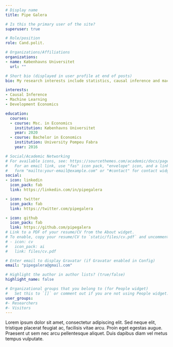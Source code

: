 ```yaml
---
# Display name
title: Pipe Galera

# Is this the primary user of the site?
superuser: true

# Role/position
role: Cand.polit.

# Organizations/Affiliations
organizations:
- name: Københavns Universitet
  url: ""

# Short bio (displayed in user profile at end of posts)
bio: My research interests include statistics, causal inference and machine learning.

interests:
- Causal Inference
- Machine Learning
- Development Economics

education:
  courses:
  - course: Msc. in Economics
    institution: Københavns Universitet
    year: 2020
  - course: Bachelor in Economics
    institution: University Pompeu Fabra
    year: 2016

# Social/Academic Networking
# For available icons, see: https://sourcethemes.com/academic/docs/page-builder/#icons
#   For an email link, use "fas" icon pack, "envelope" icon, and a link in the
#   form "mailto:your-email@example.com" or "#contact" for contact widget.
social:
- icon: linkedin
  icon_pack: fab
  link: https://linkedin.com/in/pipegalera

- icon: twitter
  icon_pack: fab
  link: https://twitter.com/pipegalera

- icon: github
  icon_pack: fab
  link: https://github.com/pipegalera
# Link to a PDF of your resume/CV from the About widget.
# To enable, copy your resume/CV to `static/files/cv.pdf` and uncomment the lines below.
# - icon: cv
#   icon_pack: ai
#   link: files/cv.pdf

# Enter email to display Gravatar (if Gravatar enabled in Config)
email: "pipegalera@gmail.com"

# Highlight the author in author lists? (true/false)
highlight_name: false

# Organizational groups that you belong to (for People widget)
#   Set this to `[]` or comment out if you are not using People widget.
user_groups:
#- Researchers
#- Visitors
---
```


Lorem ipsum dolor sit amet, consectetur adipiscing elit. Sed neque elit, tristique placerat feugiat ac, facilisis vitae arcu. Proin eget egestas augue. Praesent ut sem nec arcu pellentesque aliquet. Duis dapibus diam vel metus tempus vulputate.
